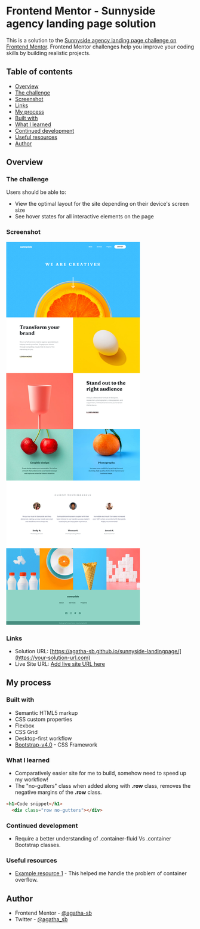 # Frontend Mentor - Sunnyside agency landing page solution

This is a solution to the [Sunnyside agency landing page challenge on Frontend Mentor](https://www.frontendmentor.io/challenges/sunnyside-agency-landing-page-7yVs3B6ef). Frontend Mentor challenges help you improve your coding skills by building realistic projects.

## Table of contents

  - [Overview](#overview)
  - [The challenge](#the-challenge)
  - [Screenshot](#screenshot)
  - [Links](#links)
  - [My process](#my-process)
  - [Built with](#built-with)
  - [What I learned](#what-i-learned)
  - [Continued development](#continued-development)
  - [Useful resources](#useful-resources)
  - [Author](#author)

## Overview

### The challenge

Users should be able to:

- View the optimal layout for the site depending on their device's screen size
- See hover states for all interactive elements on the page

### Screenshot

![](images/screenshot.png)

### Links

- Solution URL: [https://agatha-sb.github.io/sunnyside-landingpage/](https://your-solution-url.com)
- Live Site URL: [Add live site URL here](https://your-live-site-url.com)

## My process

### Built with

- Semantic HTML5 markup
- CSS custom properties
- Flexbox
- CSS Grid
- Desktop-first workflow
- [Bootstrap-v4.0](https://getbootstrap.com/docs/4.0) - CSS Framework

### What I learned

- Comparatively easier site for me to build, somehow need to speed up my workflow!
- The "no-gutters" class when added along with <strong>.row</strong> class, removes the negative margins of the <strong>.row</strong> class.

```html
<h1>Code snippet</h1>
  <div class="row no-gutters"></div>
```

### Continued development

- Require a better understanding of .container-fluid Vs .container Bootstrap classes.

### Useful resources

- [Example resource 1](https://stackoverflow.com/a/56655968) - This helped me handle the problem of container overflow.

## Author

- Frontend Mentor - [@agatha-sb](https://www.frontendmentor.io/profile/agatha-sb)
- Twitter - [@agatha_sb](https://www.twitter.com/agatha_sb)

